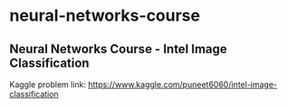 # neural-networks-course

## Neural Networks Course - Intel Image Classification

Kaggle problem link: https://www.kaggle.com/puneet6060/intel-image-classification